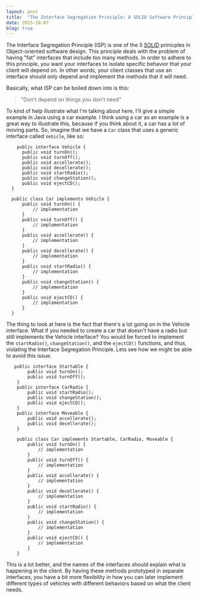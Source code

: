 ```yaml
---
layout: post
title:  "The Interface Segregation Principle: A SOLID Software Principle"
date: 2015-10-07
blog: true
---
```

The Interface Segregation Principle (ISP) is one of the 5 [SOLID](https://en.wikipedia.org/wiki/SOLID_(object-oriented_design)) prinicples in Object-oriented software design. This principle deals with the problem of having "fat" interfaces that include too many methods. In order to adhere to this principle, you want your interfaces to isolate specific behavior that your client will depend on. In other words, your client classes that use an interface should only depend and implement the methods that it will need.

Basically, what ISP can be boiled down into is this:

> "Don't depend on things you don't need"

To kind of help illustrate what I'm talking about here, I'll give a simple example in Java using a car example. I think using a car as an example is a great way to illustrate this, because if you think about it, a car has a lot of moving parts. So, imagine that we have a `Car` class that uses a generic interface called `Vehicle`, like so:

  ``` text 2/3
      public interface Vehicle {
        public void turnOn();
        public void turnOff();
        public void accellerate();
        public void decellerate();
        public void startRadio();
        public void changeStation();
        public void ejectCD();
    }

    public class Car implements Vehicle {
        public void turnOn() {
            // implementation
        }
        public void turnOff() {
            // implementation
        }
        public void accellerate() {
            // implementation
        }
        public void decellerate() {
            // implementation
        }
        public void startRadio() {
            // implementation
        }
        public void changeStation() {
            // implementation
        }
        public void ejectCD() {
            // implementation
        }
    }
  ```


The thing to look at here is the fact that there's a lot going on in the Vehicle interface. What if you needed to create a car that doesn't have a radio but still implements the Vehicle interface? You would be forced to implement the `startRadio()`, `changeStation()`, and the `ejectCD()` functions, and thus, violating the Interface Segregation Principle. Lets see how we might be able to avoid this issue.

```text 2/3
   public interface Startable {
        public void turnOn();
        public void turnOff();
    }
    public interface CarRadio {
        public void startRadio();
        public void changeStation();
        public void ejectCD();
    }
    public interface Moveable {
        public void accellerate();
        public void decellerate();
    }

    public class Car implements Startable, CarRadio, Moveable {
        public void turnOn() {
            // implementation
        }
        public void turnOff() {
            // implementation
        }
        public void accellerate() {
            // implementation
        }
        public void decellerate() {
            // implementation
        }
        public void startRadio() {
            // implementation
        }
        public void changeStation() {
            // implementation
        }
        public void ejectCD() {
            // implementation
        }
    }

```

This is a lot better, and the names of the interfaces should explain what is happening in the client. By having these methods prototyped in separate interfaces, you have a bit more flexibility in how you can later implement different types of vehicles with different behaviors based on what the client needs.
